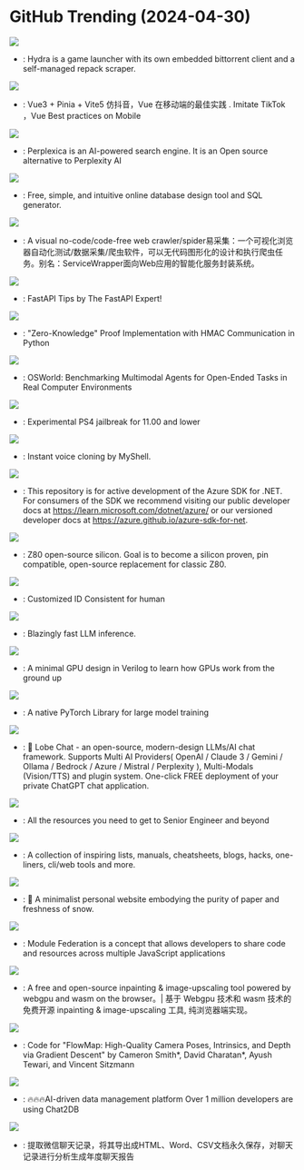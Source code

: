 # GitHub Trending (2024-04-30)

![](https://img.shields.io/badge/TypeScript-New%20384-green?style=flat-square&logo=appveyor)
- [](https://github.comundefined): Hydra is a game launcher with its own embedded bittorrent client and a self-managed repack scraper.

![](https://img.shields.io/badge/Vue-New%201-green?style=flat-square&logo=appveyor)
- [](https://github.comundefined): Vue3 + Pinia + Vite5 仿抖音，Vue 在移动端的最佳实践 . Imitate TikTok ，Vue Best practices on Mobile

![](https://img.shields.io/badge/TypeScript-New%20266-green?style=flat-square&logo=appveyor)
- [](https://github.comundefined): Perplexica is an AI-powered search engine. It is an Open source alternative to Perplexity AI

![](https://img.shields.io/badge/JavaScript-New%20556-green?style=flat-square&logo=appveyor)
- [](https://github.comundefined): Free, simple, and intuitive online database design tool and SQL generator.

![](https://img.shields.io/badge/JavaScript-New%20165-green?style=flat-square&logo=appveyor)
- [](https://github.comundefined): A visual no-code/code-free web crawler/spider易采集：一个可视化浏览器自动化测试/数据采集/爬虫软件，可以无代码图形化的设计和执行爬虫任务。别名：ServiceWrapper面向Web应用的智能化服务封装系统。

![](https://img.shields.io/badge/none-New%20180-green?style=flat-square&logo=appveyor)
- [](https://github.comundefined): FastAPI Tips by The FastAPI Expert!

![](https://img.shields.io/badge/Python-New%20102-green?style=flat-square&logo=appveyor)
- [](https://github.comundefined): "Zero-Knowledge" Proof Implementation with HMAC Communication in Python

![](https://img.shields.io/badge/Python-New%2089-green?style=flat-square&logo=appveyor)
- [](https://github.comundefined): OSWorld: Benchmarking Multimodal Agents for Open-Ended Tasks in Real Computer Environments

![](https://img.shields.io/badge/Rust-New%2032-green?style=flat-square&logo=appveyor)
- [](https://github.comundefined): Experimental PS4 jailbreak for 11.00 and lower

![](https://img.shields.io/badge/Python-New%201-green?style=flat-square&logo=appveyor)
- [](https://github.comundefined): Instant voice cloning by MyShell.

![](https://img.shields.io/badge/none-New%202-green?style=flat-square&logo=appveyor)
- [](https://github.comundefined): This repository is for active development of the Azure SDK for .NET. For consumers of the SDK we recommend visiting our public developer docs at https://learn.microsoft.com/dotnet/azure/ or our versioned developer docs at https://azure.github.io/azure-sdk-for-net.

![](https://img.shields.io/badge/Verilog-New%2093-green?style=flat-square&logo=appveyor)
- [](https://github.comundefined): Z80 open-source silicon. Goal is to become a silicon proven, pin compatible, open-source replacement for classic Z80.

![](https://img.shields.io/badge/Python-New%2026-green?style=flat-square&logo=appveyor)
- [](https://github.comundefined): Customized ID Consistent for human

![](https://img.shields.io/badge/Rust-New%20271-green?style=flat-square&logo=appveyor)
- [](https://github.comundefined): Blazingly fast LLM inference.

![](https://img.shields.io/badge/SystemVerilog-New%20674-green?style=flat-square&logo=appveyor)
- [](https://github.comundefined): A minimal GPU design in Verilog to learn how GPUs work from the ground up

![](https://img.shields.io/badge/Python-New%20172-green?style=flat-square&logo=appveyor)
- [](https://github.comundefined): A native PyTorch Library for large model training

![](https://img.shields.io/badge/TypeScript-New%20324-green?style=flat-square&logo=appveyor)
- [](https://github.comundefined): 🤯 Lobe Chat - an open-source, modern-design LLMs/AI chat framework. Supports Multi AI Providers( OpenAI / Claude 3 / Gemini / Ollama / Bedrock / Azure / Mistral / Perplexity ), Multi-Modals (Vision/TTS) and plugin system. One-click FREE deployment of your private ChatGPT chat application.

![](https://img.shields.io/badge/none-New%2098-green?style=flat-square&logo=appveyor)
- [](https://github.comundefined): All the resources you need to get to Senior Engineer and beyond

![](https://img.shields.io/badge/none-New%20179-green?style=flat-square&logo=appveyor)
- [](https://github.comundefined): A collection of inspiring lists, manuals, cheatsheets, blogs, hacks, one-liners, cli/web tools and more.

![](https://img.shields.io/badge/TypeScript-New%2092-green?style=flat-square&logo=appveyor)
- [](https://github.comundefined): 📜 A minimalist personal website embodying the purity of paper and freshness of snow.

![](https://img.shields.io/badge/TypeScript-New%2021-green?style=flat-square&logo=appveyor)
- [](https://github.comundefined): Module Federation is a concept that allows developers to share code and resources across multiple JavaScript applications

![](https://img.shields.io/badge/TypeScript-New%20208-green?style=flat-square&logo=appveyor)
- [](https://github.comundefined): A free and open-source inpainting & image-upscaling tool powered by webgpu and wasm on the browser。| 基于 Webgpu 技术和 wasm 技术的免费开源 inpainting & image-upscaling 工具, 纯浏览器端实现。

![](https://img.shields.io/badge/Python-New%2080-green?style=flat-square&logo=appveyor)
- [](https://github.comundefined): Code for "FlowMap: High-Quality Camera Poses, Intrinsics, and Depth via Gradient Descent" by Cameron Smith*, David Charatan*, Ayush Tewari, and Vincent Sitzmann

![](https://img.shields.io/badge/Java-New%20105-green?style=flat-square&logo=appveyor)
- [](https://github.comundefined): 🔥🔥🔥AI-driven data management platform Over 1 million developers are using Chat2DB

![](https://img.shields.io/badge/Python-New%20354-green?style=flat-square&logo=appveyor)
- [](https://github.comundefined): 提取微信聊天记录，将其导出成HTML、Word、CSV文档永久保存，对聊天记录进行分析生成年度聊天报告


